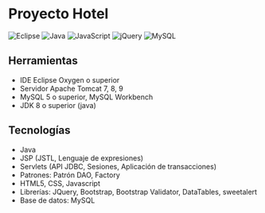 # Proyecto Hotel
![Eclipse](https://img.shields.io/badge/Eclipse-2C2255?style=for-the-badge&logo=eclipse&logoColor=white)
![Java](https://img.shields.io/badge/java-%23ED8B00.svg?style=for-the-badge&logo=java&logoColor=white)
![JavaScript](https://img.shields.io/badge/javascript-%23323330.svg?style=for-the-badge&logo=javascript&logoColor=%23F7DF1E)
![jQuery](https://img.shields.io/badge/jQuery-0769AD?style=for-the-badge&logo=jquery&logoColor=white)
![MySQL](https://img.shields.io/badge/MySQL-005C84?style=for-the-badge&logo=mysql&logoColor=white)


## Herramientas
- IDE Eclipse Oxygen o superior
- Servidor Apache Tomcat 7, 8, 9
- MySQL 5 o superior, MySQL Workbench
- JDK 8 o superior (java)

## Tecnologías
- Java
- JSP (JSTL, Lenguaje de expresiones)
- Servlets (API JDBC, Sesiones, Aplicación de transacciones)
- Patrones: Patrón DAO, Factory
- HTML5, CSS, Javascript
- Librerías: JQuery, Bootstrap, Bootstrap Validator, DataTables, sweetalert
- Base de datos: MySQL

